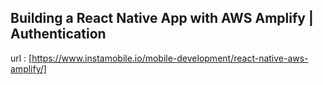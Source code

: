 ## Building a React Native App with AWS Amplify | Authentication

url : [https://www.instamobile.io/mobile-development/react-native-aws-amplify/]